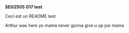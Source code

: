 **SEG2505 G17 test**

Ceci est un README test.

Arthur was here
yo mama
never gonna give u up
joe mama

